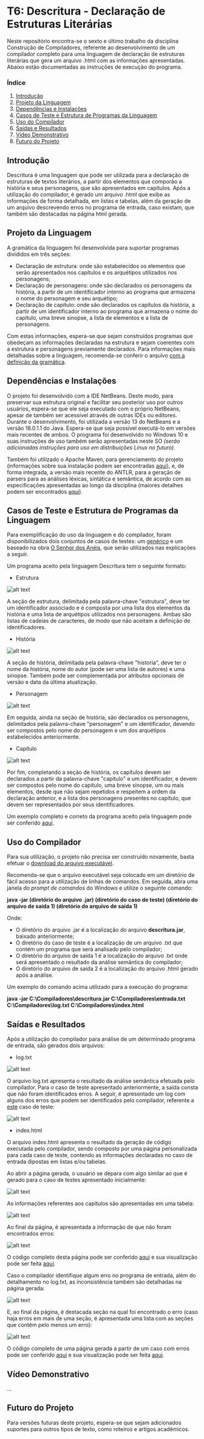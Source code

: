 # T6: Descritura - Declaração de Estruturas Literárias

Neste repositório encontra-se o sexto e último trabalho da disciplina Construção de Compiladores, referente ao desenvolvimento de um compilador completo para uma linguagem de declaração de estruturas literárias que gera um arquivo .html com as informações apresentadas. Abaixo estão documentadas as instruções de execução do programa.

### Índice
  <ol>
    <li><a href="#intro">Introdução</a></li>
    <li><a href="#proj">Projeto da Linguagem</a></li>
    <li><a href="#inst">Dependências e Instalações</a></li>
    <li><a href="#casos">Casos de Teste e Estrutura de Programas da Linguagem</a></li>
    <li><a href="#uso">Uso do Compilador</a></li>
    <li><a href="#saida">Saídas e Resultados</a></li>
    <li><a href="#video">Vídeo Demonstrativo</a></li>
    <li><a href="#futuro">Futuro do Projeto</a></li>
  </ol>

## Introdução
<a name="intro"/>

Descritura é uma linguagem que pode ser utilizada para a declaração de estruturas de textos literários, a partir dos elementos que comporão a história e seus personagens, que são apresentados em capítulos. Após a utilização do compilador, é gerado um arquivo .html que exibe as informações de forma detalhada, em listas e tabelas, além da geração de um arquivo descrevendo erros no programa de entrada, caso existam, que também são destacadas na página html gerada.

## Projeto da Linguagem
<a name="proj"/>

A gramática da linguagem foi desenvolvida para suportar programas divididos em três seções:
- Declaração de estrutura: onde são estabelecidos os elementos que serão apresentados nos capítulos e os arquétipos utilizados nos personagens;
- Declaração de personagens: onde são declarados os personagens da história, a partir de um identificador interno ao programa que armazena o nome do personagem e seu arquétipo;
- Declaração de capítulo: onde são declarados os capítulos da história, a partir de um identificador interno ao programa que armazena o nome do capítulo, uma breve sinopse, a lista de elementos e a lista de personagens.

Com estas informações, espera-se que sejam construídos programas que obedeçam as informações declaradas na estrutura e sejam coerentes com a estrutura e personagens previamente declarados. Para informações mais detalhadas sobre a linguagem, recomenda-se conferir o arquivo [com a definição da gramática](https://github.com/GuilhermeSGodoy/Construcao-Compiladores/blob/main/T6/Descritura/src/main/antlr4/br/ufscar/dc/compiladores/descritura/gramatica.g4).

## Dependências e Instalações
<a name="inst"/>

O projeto foi desenvolvido com a IDE NetBeans. Deste modo, para preservar sua estrutura original e facilitar seu posterior uso por outros usuários, espera-se que ele seja executado com o próprio NetBeans, apesar de também ser acessível através de outras IDEs ou editores. Durante o desenvolvimento, foi utilizada a versão 13 do NetBeans e a versão 18.0.1.1 do Java. Espera-se que seja possível executá-lo em versões mais recentes de ambos. O programa foi desenvolvido no Windows 10 e suas instruções de uso também serão apresentadas neste SO *(serão adicionadas instruções para uso em distribuições Linux no futuro)*. 

Também foi utilizado o Apache Maven, para gerenciamento do projeto (informações sobre sua instalação podem ser encontradas [aqui](https://www.devmedia.com.br/introducao-ao-maven/25128#2)), e, de forma integrada, a versão mais recente do ANTLR, para a geração de parsers para as análises léxicas, sintática e semântica, de acordo com as especificações apresentadas ao longo da disciplina (maiores detalhes podem ser encontrados [aqui](https://www.antlr.org/)).

## Casos de Teste e Estrutura de Programas da Linguagem
<a name="casos"/>

Para exemplificação do uso da linguagem e do compilador, foram disponibilizados dois conjuntos de casos de testes: um [genérico](https://github.com/GuilhermeSGodoy/Construcao-Compiladores/tree/main/T6/CasosTeste/generico) e um baseado na obra [O Senhor dos Anéis](https://github.com/GuilhermeSGodoy/Construcao-Compiladores/tree/main/T6/CasosTeste/senhor-dos-aneis), que serão utilizados nas explicações a seguir.

Um programa aceito pela linguagem Descritura tem o seguinte formato:

- Estrutura

![alt text](https://github.com/GuilhermeSGodoy/Construcao-Compiladores/blob/main/T6/Imagens/estrutura.png)

A seção de estrutura, delimitada pela palavra-chave "estrutura", deve ter um identificador associado e é composta por uma lista dos elementos da história e uma lista de arquétipos utilizados nos personagens. Ambas são listas de cadeias de caracteres, de modo que não aceitam a definição de identificadores.

- História

![alt text](https://github.com/GuilhermeSGodoy/Construcao-Compiladores/blob/main/T6/Imagens/historia.png)

A seção de história, delimitada pela palavra-chave "historia", deve ter o nome da história, nome do autor (pode ser uma lista de autores) e uma sinopse. Também pode ser complementada por atributos opcionais de versão e data da última atualização.

- Personagem

![alt text](https://github.com/GuilhermeSGodoy/Construcao-Compiladores/blob/main/T6/Imagens/personagem.png)

Em seguida, ainda na seção de história, são declarados os personagens, delimitados pela palavra-chave "personagem" e um identificador, devendo ser compostos pelo nome do personagem e um dos arquétipos estabelecidos anteriormente.

- Capítulo

![alt text](https://github.com/GuilhermeSGodoy/Construcao-Compiladores/blob/main/T6/Imagens/capitulo.png)

Por fim, completando a seção de história, os capítulos devem ser declarados a partir da palavra-chave "capitulo" e um identificador, e devem ser compostos pelo nome do capítulo, uma breve sinopse, um ou mais elementos, desde que não sejam repetidos e respeitem a ordem da declaração anterior, e a lista dos personagens presentes no capítulo, que devem ser representados por seus identificadores.

Um exemplo completo e correto da programa aceito pela linguagem pode ser conferido [aqui](https://github.com/GuilhermeSGodoy/Construcao-Compiladores/blob/main/T6/CasosTeste/senhor-dos-aneis/senhor-dos-aneis-certo/senhor-dos-aneis-certo.txt).

## Uso do Compilador
<a name="uso"/>

Para sua utilização, o projeto não precisa ser construído novamente, basta efetuar o [download do arquivo executável](https://drive.google.com/file/d/1KASymbOi7kN4in-A6-7SHSE1YurhagQl/view?usp=sharing).

Recomenda-se que o arquivo executável seja colocado em um diretório de fácil acesso para a utilização de linhas de comandos. Em seguida, abra uma janela do _prompt de comandos_ do Windows e utilize o seguinte comando:

**java -jar (diretório do arquivo .jar) (diretório do caso de teste) (diretório do arquivo de saída 1) (diretório do arquivo de saída 1)**

Onde:
- O diretório do arquivo .jar é a localização do arquivo **descritura.jar**, baixado anteriormente;
- O diretório do caso de teste é a localização de um arquivo .txt que contém um programa que será analisado pelo compilador;
- O diretório do arquivo de saída 1 é a localização do arquivo .txt onde será apresentado o resultado da análise semântica do compilador;
- O diretório do arquivo de saída 2 é a localização do arquivo .html gerado após a análise.

Um exemplo do comando acima utilizado para a execução do programa:

**java -jar C:\Compiladores\descritura.jar C:\Compiladores\entrada.txt C:\Compiladores\log.txt C:\Compiladores\index.html**

## Saídas e Resultados
<a name="saida"/>

Após a utilização do compilador para análise de um determinado programa de entrada, são gerados dois arquivos:

- log.txt

![alt text](https://github.com/GuilhermeSGodoy/Construcao-Compiladores/blob/main/T6/Imagens/log-certo.png)

O arquivo log.txt apresenta o resultado da análise semântica efetuada pelo compilador. Para o caso de teste apresentado anteriormente, a saída consta que não foram identificados erros. A seguir, é apresentado um log com alguns dos erros que podem ser identificados pelo compilador, referente a [este](https://github.com/GuilhermeSGodoy/Construcao-Compiladores/blob/main/T6/CasosTeste/senhor-dos-aneis/senhor-dos-aneis-erro-capitulos/senhor-dos-aneis-erro-capitulos.txt) caso de teste:

![alt text](https://github.com/GuilhermeSGodoy/Construcao-Compiladores/blob/main/T6/Imagens/log-erro.png)

- index.html

O arquivo index.html apresenta o resultado da geração de código executada pelo compilador, sendo composto por uma página personalizada para cada caso de teste, contendo as informações declaradas no caso de entrada dipostas em listas e/ou tabelas.

Ao abrir a página gerada, o usuário se depara com algo similar ao que é gerado para o caso de testes apresentado inicialmente:

![alt text](https://github.com/GuilhermeSGodoy/Construcao-Compiladores/blob/main/T6/Imagens/html-certo-1.png)

As informações referentes aos capítulos são apresentadas em uma tabela:

![alt text](https://github.com/GuilhermeSGodoy/Construcao-Compiladores/blob/main/T6/Imagens/html-certo-2.png)

Ao final da página, é apresentada a informação de que não foram encontrados erros:

![alt text](https://github.com/GuilhermeSGodoy/Construcao-Compiladores/blob/main/T6/Imagens/html-certo-3.png)

O código completo desta página pode ser conferido [aqui](https://github.com/GuilhermeSGodoy/Construcao-Compiladores/blob/main/T6/CasosTeste/senhor-dos-aneis/senhor-dos-aneis-certo/index.html) e sua visualização pode ser feita [aqui](https://github.com/GuilhermeSGodoy/Construcao-Compiladores/blob/main/T6/CasosTeste/senhor-dos-aneis/senhor-dos-aneis-certo/index.pdf).

Caso o compilador identifique algum erro no programa de entrada, além do detalhamento no log.txt, as inconsistência também são detalhadas na página gerada: 

![alt text](https://github.com/GuilhermeSGodoy/Construcao-Compiladores/blob/main/T6/Imagens/html-erro-1.png)

E, ao final da página, é destacada seção na qual foi encontrado o erro (caso haja erros em mais de uma seção, é apresentada uma lista com as seções que contêm pelo menos um erro):

![alt text](https://github.com/GuilhermeSGodoy/Construcao-Compiladores/blob/main/T6/Imagens/html-erro-2.png)

O código completo de uma página gerada a partir de um caso com erros pode ser conferido [aqui](https://github.com/GuilhermeSGodoy/Construcao-Compiladores/blob/main/T6/CasosTeste/senhor-dos-aneis/senhor-dos-aneis-erro-estrutura/index.html) e sua visualização pode ser feita [aqui](https://github.com/GuilhermeSGodoy/Construcao-Compiladores/blob/main/T6/CasosTeste/senhor-dos-aneis/senhor-dos-aneis-erro-estrutura/index.pdf).

## Vídeo Demonstrativo
<a name="video"/>

...

## Futuro do Projeto
<a name="futuro"/>

Para versões futuras deste projeto, espera-se que sejam adicionados suportes para outros tipos de texto, como roteiros e artigos acadêmicos.
